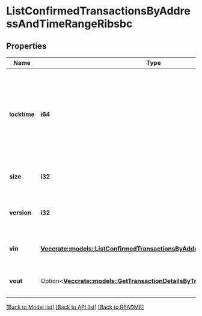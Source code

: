 # ListConfirmedTransactionsByAddressAndTimeRangeRibsbc

## Properties

Name | Type | Description | Notes
------------ | ------------- | ------------- | -------------
**locktime** | **i64** | Represents the locktime on the transaction on the specific blockchain, i.e. the blockheight at which the transaction is valid. | 
**size** | **i32** | Represents the total size of this transaction. | 
**version** | **i32** | Represents the transaction's version number. | 
**vin** | [**Vec<crate::models::ListConfirmedTransactionsByAddressRibsbcVin>**](ListConfirmedTransactionsByAddressRIBSBC_vin.md) | Represents the transaction inputs. | 
**vout** | Option<[**Vec<crate::models::GetTransactionDetailsByTransactionIdribsbcVout>**](GetTransactionDetailsByTransactionIDRIBSBC_vout.md)> | Represents the transaction outputs. | [optional]

[[Back to Model list]](../README.md#documentation-for-models) [[Back to API list]](../README.md#documentation-for-api-endpoints) [[Back to README]](../README.md)


